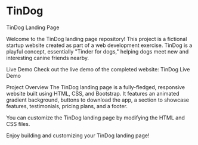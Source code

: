 # TinDog
TinDog Landing Page

Welcome to the TinDog landing page repository! This project is a fictional startup website created as part of a web development exercise. TinDog is a playful concept, essentially "Tinder for dogs," helping dogs meet new and interesting canine friends nearby.

Live Demo
Check out the live demo of the completed website: TinDog Live Demo

Project Overview
The TinDog landing page is a fully-fledged, responsive website built using HTML, CSS, and Bootstrap. It features an animated gradient background, buttons to download the app, a section to showcase features, testimonials, pricing plans, and a footer.

You can customize the TinDog landing page by modifying the HTML and CSS files.

Enjoy building and customizing your TinDog landing page!
